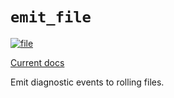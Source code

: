 # `emit_file`

[![file](https://github.com/emit-rs/emit/actions/workflows/file.yml/badge.svg)](https://github.com/emit-rs/emit/actions/workflows/file.yml)

[Current docs](https://docs.rs/emit_file/1.11.0/emit_file/index.html)

Emit diagnostic events to rolling files.
